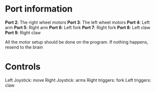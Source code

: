 # Port information

**Port 2**: The right wheel motors
**Port 3**: The left wheel motors
**Port 4**: Left arm
**Port 5**: Right arm
**Port 6**: Left fork
**Port 7**: Right fork
**Port 8**: Left claw
**Port 9**: Right claw

All the motor setup should be done on the program. If nothing happens, resend to the brain

# Controls

Left Joystick: move
Right Joystick: arms
Right triggers: fork
Left triggers: claw
